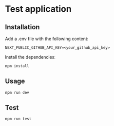 # Test application

## Installation

Add a .env file with the following content:

```txt
NEXT_PUBLIC_GITHUB_API_KEY=<your_github_api_key>
```

Install the dependencies:

```sh
npm install
```

## Usage

```sh
npm run dev
```

## Test

```sh
npm run test
```
